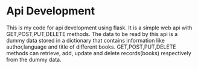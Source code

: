 # Api Development


This is my code for api development using flask.
It is a simple web api with GET,POST,PUT,DELETE methods.
The data to be read by this api is a dummy data stored in a dictionary that contains information like author,language and title of different books.
GET,POST,PUT,DELETE methods can retrieve, add, update and delete records(books) respectively from the dummy data.
